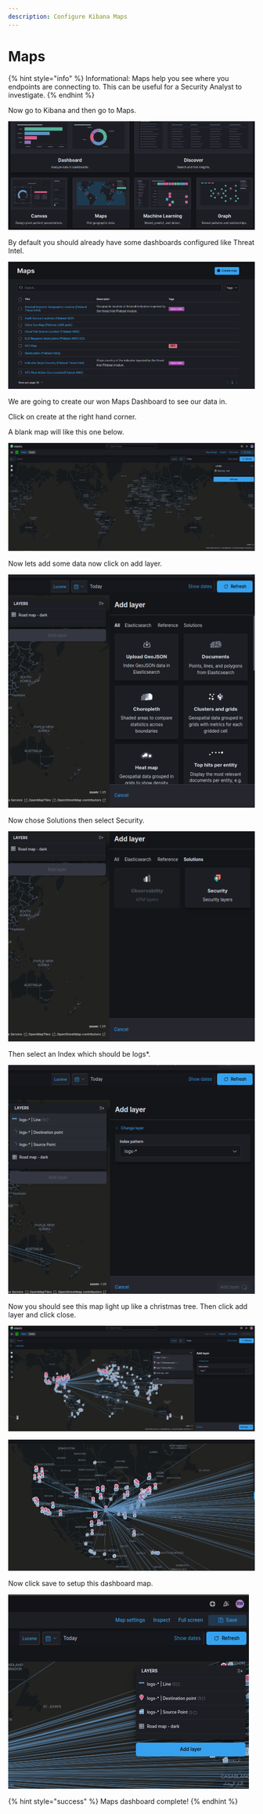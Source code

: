 ```yaml
---
description: Configure Kibana Maps
---
```


# Maps

{% hint style="info" %}
Informational: Maps help you see where you endpoints are connecting to. This can be useful for a Security Analyst to investigate.&#x20;
{% endhint %}

Now go to Kibana and then go to Maps.

![Dashboard Kibana](<../../.gitbook/assets/image (115).png>)

By default you should already have some dashboards configured like Threat Intel.

![Maps](<../../.gitbook/assets/image (99).png>)

We are going to create our won Maps Dashboard to see our data in.

Click on create at the right hand corner.

A blank map will like this one below.

![Blank Map](<../../.gitbook/assets/image (80).png>)

Now lets add some data now click on add layer.

![Layers](<../../.gitbook/assets/image (77).png>)

Now chose Solutions then select Security.

![Security](<../../.gitbook/assets/image (89).png>)

Then select an Index which should be logs\*.

![Logs\*](<../../.gitbook/assets/image (64).png>)

Now you should see this map light up like a christmas tree. Then click add layer and click close.

![Logs\*](<../../.gitbook/assets/image (100).png>)

![Zoomed in](<../../.gitbook/assets/image (71).png>)

Now click save to setup this dashboard map.

![Save Maps](<../../.gitbook/assets/image (79).png>)

{% hint style="success" %}
Maps dashboard complete!
{% endhint %}
